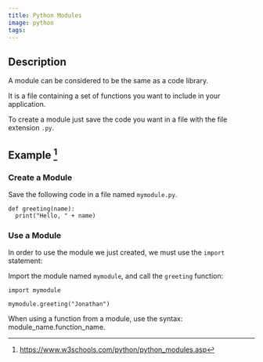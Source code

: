 ```yaml
---
title: Python Modules
image: python
tags:
---
```

## Description

A module can be considered to be the same as a code library.

It is a file containing a set of functions you want to include in your application.

To create a module just save the code you want in a file with the file extension `.py`.

## Example [^1]

### Create a Module

Save the following code in a file named `mymodule.py`.

```
def greeting(name):
  print("Hello, " + name)
```

### Use a Module

In order to use the module we just created, we must use the `import` statement:

Import the module named `mymodule`, and call the `greeting` function:

```
import mymodule

mymodule.greeting("Jonathan")
```

When using a function from a module, use the syntax: module_name.function_name.

[^1]: https://www.w3schools.com/python/python_modules.asp